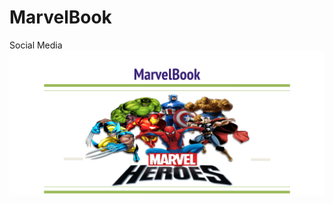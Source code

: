 # MarvelBook
Social Media
![first](https://github.com/HaiTrieuNg/MarvelBook/blob/master/image/Screenshot%20(260).png)
